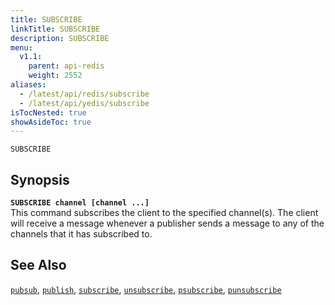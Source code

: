 ```yaml
---
title: SUBSCRIBE
linkTitle: SUBSCRIBE
description: SUBSCRIBE
menu:
  v1.1:
    parent: api-redis
    weight: 2552
aliases:
  - /latest/api/redis/subscribe
  - /latest/api/yedis/subscribe
isTocNested: true
showAsideToc: true
---
```

`SUBSCRIBE` 

## Synopsis
<b>`SUBSCRIBE channel [channel ...]`</b><br>
This command subscribes the client to the specified channel(s). The client will receive a message whenever a
publisher sends a message to any of the channels that it has subscribed to.

## See Also
[`pubsub`](../pubsub/), 
[`publish`](../publish/), 
[`subscribe`](../subscribe/), 
[`unsubscribe`](../unsubscribe/), 
[`psubscribe`](../psubscribe/), 
[`punsubscribe`](../punsubscribe/)

